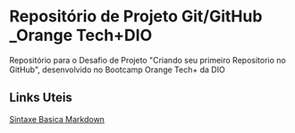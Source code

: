 # Repositório de Projeto Git/GitHub _Orange Tech+DIO 

Repositório para o Desafio de Projeto "Criando seu primeiro Repositorio no GitHub", desenvolvido no Bootcamp Orange Tech+ da DIO

## Links Uteis
[Sintaxe Basica Markdown](https://www.markdownguide.org/basic-syntax/)



